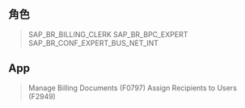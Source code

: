 ## 角色
> SAP_BR_BILLING_CLERK
> SAP_BR_BPC_EXPERT
> SAP_BR_CONF_EXPERT_BUS_NET_INT
## App
> Manage Billing Documents (F0797)
> Assign Recipients to Users (F2949)